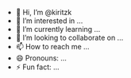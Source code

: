 - 👋 Hi, I’m @kiritzk
- 👀 I’m interested in ...
- 🌱 I’m currently learning ...
- 💞️ I’m looking to collaborate on ...
- 📫 How to reach me ...
- 😄 Pronouns: ...
- ⚡ Fun fact: ...

<!---
kiritzk/kiritzk is a ✨ special ✨ repository because its `README.md` (this file) appears on your GitHub profile.
You can click the Preview link to take a look at your changes.
--->
